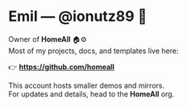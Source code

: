 # Emil — @ionutz89 🤖

Owner of **HomeAll** 🏠⚙️  
Most of my projects, docs, and templates live here:

👉 **https://github.com/homeall**

This account hosts smaller demos and mirrors.  
For updates and details, head to the **HomeAll** org.
